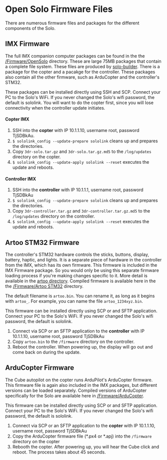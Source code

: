 # Open Solo Firmware Files #

There are numerous firmware files and packages for the different components of the Solo.

## IMX Firmware ##

The full IMX companion computer packages can be found in the the [/Firmware/OpenSolo](/Firmware/OpenSolo) directory.  These are large 75MB packages that contain a complete file system.  These files are produced by [solo-builder](/solo-builder).  There is a package for the copter and a pacakge for the controller.  These packages also contain all the other firmware, such as ArduCopter and the controller's STM32.

These packages can be installed directly using SSH and SCP. Connect your PC to the Solo's WiFi. If you never changed the Solo's wifi password, the default is sololink.  You will want to do the copter first, since you will lose connectivity when the controller update initiates.

#### Copter IMX ####

  1. SSH into the **copter** with IP 10.1.1.10, username root, password TjSDBkAu.
  2. `$ sololink_config --update-prepare sololink` cleans up and prepares the directories.
  3. Copy `3dr-solo.tar.gz` and `3dr-solo.tar.gz.md5` to the `/log/updates` directory on the copter.
  4. `$ sololink_config --update-apply sololink --reset` executes the update and reboots.

#### Controller IMX ###

  1. SSH into the **controller** with IP 10.1.1.1, username root, password TjSDBkAu
  2. `$ sololink_config --update-prepare sololink` cleans up and prepares the directories.
  3. Copy `3dr-controller.tar.gz` and `3dr-controller.tar.gz.md5` to the `/log/updates` directory on the controller.
  4. `$ sololink_config --update-apply sololink --reset` executes the update and reboots.


## Artoo STM32 Firmware ##

The controller's STM32 hardware controls the sticks, buttons, display, battery, haptic, and lights.  It is a separate piece of hardware in the controller from the IMX, which has its own firmware.  This firmware is included in the IMX Firmware package.  So you would only be using this separate firmware loading process if you're making changes specific to it.  More detail is available in the [artoo directory](/artoo).  Compiled firmware is available here in the the [/Firmware/Artoo STM32](/Firmware/Artoo) directory.

The default filename is `artoo.bin`.  You can rename it, as long as it begins with `artoo_`.  For example, you can name the file `artoo_1234xyz.bin`.

This firmware can be installed directly using SCP or and SFTP application. Connect your PC to the Solo's WiFi. If you never changed the Solo's wifi password, the default is sololink.

  1. Connect via SCP or an SFTP application to the **controller** with IP 10.1.1.10, username root, password TjSDBkAu
  2. Copy `artoo.bin` to the `/firmware` directory on the controller.
  3. Reboot the controller.  When powering up, the display will go out and come back on during the update.


## ArduCopter Firmware ##

The Cube autopilot on the copter runs ArduPilot's ArduCopter firmware. This firmware file is again also included in the IMX packages, but different versions can be loaded separately. Compiled versions of ArduCopter specifically for the Solo are available here in [/Firmware/ArduCopter](/Firmware/ArduCopter).

This firmware can be installed directly using SCP or and SFTP application. Connect your PC to the Solo's WiFi. If you never changed the Solo's wifi password, the default is sololink.

  1. Connect via SCP or an SFTP application to the **copter** with IP 10.1.1.10, username root, password TjSDBkAu
  2. Copy the ArduCopter firmware file (*.px4 or *.apj) into the `/firmware` directory on the copter
  3. Rebooth the copter.  After powering up, you will hear the Cube click and reboot.  The process takes about 45 seconds.
